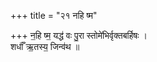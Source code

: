 +++
title = "२१ नहि ष्म"

+++
न॒हि ष्म॒ यद्ध॑ वः पु॒रा स्तोमे॑भिर्वृक्तबर्हिषः ।  
शर्धाँ॑ ऋ॒तस्य॒ जिन्व॑थ ॥